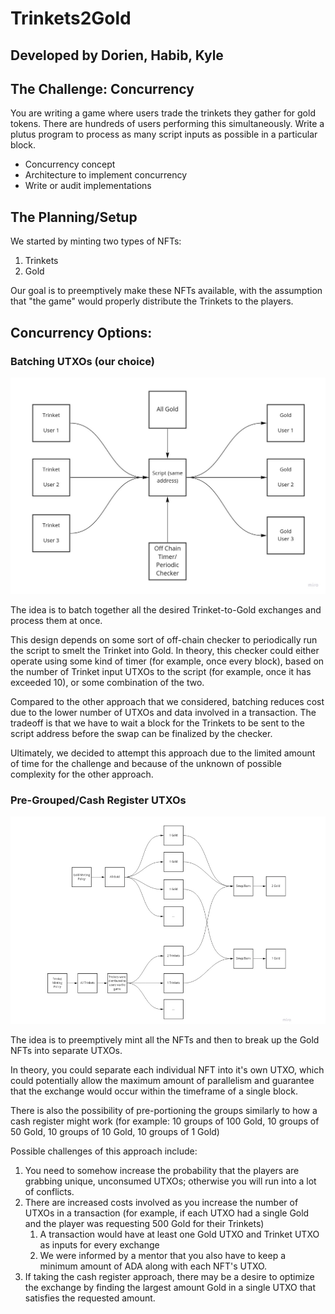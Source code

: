 # Trinkets2Gold

## Developed by Dorien, Habib, Kyle

## The Challenge: Concurrency
You are writing a game where users trade the trinkets they gather for gold tokens. There are hundreds of users performing this simultaneously. Write a plutus program to process as many script inputs as possible in a particular block.
* Concurrency concept
* Architecture to implement concurrency
* Write or audit implementations

## The Planning/Setup
We started by minting two types of NFTs:

1. Trinkets
2. Gold

Our goal is to preemptively make these NFTs available, with the assumption that "the game" would properly distribute the Trinkets to the players.


## Concurrency Options:
### Batching UTXOs (our choice)
![Alt text](/Batch.jpg)

The idea is to batch together all the desired Trinket-to-Gold exchanges and process them at once.

This design depends on some sort of off-chain checker to periodically run the script to smelt the Trinket into Gold.  In theory, this checker could either operate using some kind of timer (for example, once every block), based on the number of Trinket input UTXOs to the script (for example, once it has exceeded 10), or some combination of the two.

Compared to the other approach that we considered, batching reduces cost due to the lower number of UTXOs and data involved in a transaction.  The tradeoff is that we have to wait a block for the Trinkets to be sent to the script address before the swap can be finalized by the checker.

Ultimately, we decided to attempt this approach due to the limited amount of time for the challenge and because of the unknown of possible complexity for the other approach.


### Pre-Grouped/Cash Register UTXOs
![Alt text](/Parallel.PNG)

The idea is to preemptively mint all the NFTs and then to break up the Gold NFTs into separate UTXOs.

In theory, you could separate each individual NFT into it's own UTXO, which could potentially allow the maximum amount of parallelism and guarantee that the exchange would occur within the timeframe of a single block.

There is also the possibility of pre-portioning the groups similarly to how a cash register might work (for example: 10 groups of 100 Gold, 10 groups of 50 Gold, 10 groups of 10 Gold, 10 groups of 1 Gold)

Possible challenges of this approach include:

1. You need to somehow increase the probability that the players are grabbing unique, unconsumed UTXOs; otherwise you will run into a lot of conflicts.
2. There are increased costs involved as you increase the number of UTXOs in a transaction (for example, if each UTXO had a single Gold and the player was requesting 500 Gold for their Trinkets)
   1. A transaction would have at least one Gold UTXO and Trinket UTXO as inputs for every exchange
   2. We were informed by a mentor that you also have to keep a minimum amount of ADA along with each NFT's UTXO.
3. If taking the cash register approach, there may be a desire to optimize the exchange by finding the largest amount Gold in a single UTXO that satisfies the requested amount.
